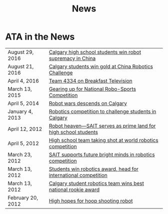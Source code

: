 ﻿---
layout: media
title: News
files: |
 <link href="/resources/css/snav.css" rel="stylesheet">
---
<div class="container">
	<div class="row">
		<div class="col-md-12">
			<h1>ATA in the News</h1>
			<table class="table table-condensed">
				<tr>
					<td>August 29, 2016</td>
					<td>
						<a href="http://calgary.ctvnews.ca/calgary-high-school-students-win-robot-supremacy-in-china-1.3049350">
							Calgary high school students win robot supremacy in China</a>
					</td>
				</tr>
				<tr>
					<td>August 21, 2016</td>
					<td>
						<a href="http://calgaryherald.com/news/local-news/calgary-students-win-gold-at-china-robotics-challenge">
							Calgary students win gold at China Robotics Challenge</a>
					</td>
				</tr>
				<tr>
					<td>April 4, 2016</td>
					<td>
						<a href="http://www.btcalgary.ca/videos/4830648307001/">
							Team 4334 on Breakfast Television</a>
					</td>
				</tr>
				<tr>
					<td>March 13, 2015</td>
					<td>
						<a href="http://www.sait.ca/about-sait/news/sait-stories-the-stories-behind-sait-polytechnic/sait-stories/2015-3-13-the-people-first-robotics.php">
							Gearing up for National Robo-Sports Competition</a>
					</td>
				</tr>
				<tr>
					<td>April 5, 2014</td>
					<td>
						<a href="http://globalnews.ca/video/1253124/robot-wars-descends-on-calgary">
							Robot wars descends on Calgary</a>
					</td>
				</tr>
				<tr>
					<td>January 4, 2013</td>
					<td>
						<a href="http://metronews.ca/news/calgary/496528/robotics-compeition-to-challenge-students-in-calgary/">
							Robotics competition to challenge students in Calgary</a>
					</td>
				</tr>
				<tr>
					<td>April 12, 2012</td>
					<td>
						<a href="http://www.theweal.com/2012/04/12/robot-heaven-sait-serves-as-prime-land-for-high-school-students/">
							Robot heaven—SAIT serves as prime land for high school students</a>
					</td>
				</tr>
				<tr>
					<td>April 5, 2012</td>
					<td>
						<a href="http://www2.canada.com/calgaryherald/news/city/story.html?id=78a7b746-8b94-40d4-b9fc-7208fac1d449">
							High school team taking shot at world robotics competition</a>
					</td>
				</tr>
				<tr>
					<td>March 23, 2012</td>
					<td>
						<a href="http://www.sait.ca/about-sait/news/news/2012-3-23-sait-supports-future-bright-minds-in-robotics-competition.php">
							SAIT supports future bright minds in robotics competition</a>
					</td>
				</tr>
				<tr>
					<td>March 13, 2012</td>
					<td>
						<a href="http://www.cbc.ca/player/News/Technology+and+Science/ID/2209801698/?page=21&amp;sort=MostPopular">
							Students win robotics award, head for international competition</a>
					</td>
				</tr>
				<tr>
					<td>March 13, 2012</td>
					<td>
						<a href="http://www.cbc.ca/news/canada/calgary/story/2012/03/13/calgary-tech-robots-tournament-students.html">
							Calgary student robotics team wins best national rookie award</a>
					</td>
				</tr>
				<tr>
					<td>February 20, 2012</td>
					<td>
						<a href="http://calgary.ctvnews.ca/high-hopes-for-hoop-shooting-robot-1.771049">
							High hopes for hoop shooting robot</a>
					</td>
				</tr>
			</table>
		</div>
	</div>
</div>